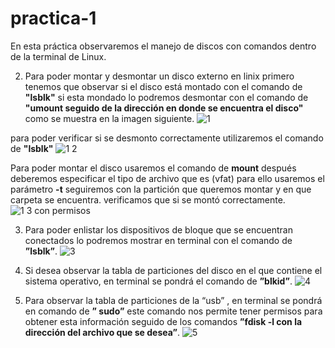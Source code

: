 # practica-1
En esta práctica observaremos el manejo de discos con comandos dentro de la terminal de Linux.

2. Para poder montar y desmontar un disco externo en linix primero tenemos que observar si el disco está montado con el comando de **"lsblk"** si esta mondado lo podremos desmontar con el comando de **"umount seguido de la dirección en donde se encuentra el disco"** como se muestra en la imagen siguiente.
![1](https://user-images.githubusercontent.com/88467362/155009044-10d79196-d6a6-4fcd-93ab-6bd65fb87344.JPG)

 para poder verificar si se desmonto correctamente utilizaremos el comando de **"lsblk"** 
![1 2](https://user-images.githubusercontent.com/88467362/155009343-f925f4c9-97e0-4831-a1c1-83143643ba3b.JPG)

 Para poder montar el disco usaremos el comando de **mount** después deberemos especificar el tipo de archivo que es (vfat) para     ello usaremos el parámetro **-t** seguiremos con la partición que queremos montar y en que carpeta se encuentra. verificamos que si se montó correctamente.
![1 3 con permisos](https://user-images.githubusercontent.com/88467362/155010123-7a8ffb9b-e8e1-484a-9269-dd46be71d27c.JPG)

3. Para poder enlistar los dispositivos de bloque que se encuentran conectados lo podremos mostrar en terminal con el comando de **”lsblk”**.
![3](https://user-images.githubusercontent.com/88467362/155010937-371a0ee7-0e80-4fd8-a988-378cef3e5d59.JPG)

4. Si desea observar la tabla de particiones del disco en el que contiene el sistema operativo, en terminal se pondrá el comando de **”blkid”**.
![4](https://user-images.githubusercontent.com/88467362/155012102-4e1e34f0-e064-4837-b738-825c523413bf.JPG)

5. Para observar la tabla de particiones de la “usb” , en terminal se pondrá en comando de **” sudo”** este comando nos permite tener permisos para obtener esta información seguido de los comandos **”fdisk -l con la dirección del archivo que se desea”**.
![5](https://user-images.githubusercontent.com/88467362/155012266-a54fed7d-061e-4341-9a30-0eb93bf7baa4.JPG)



